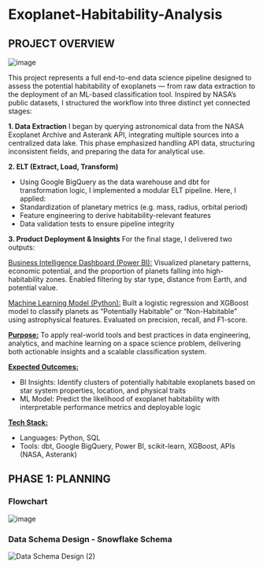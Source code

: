 # Exoplanet-Habitability-Analysis

## PROJECT OVERVIEW

![image](https://github.com/user-attachments/assets/912935a7-0b9c-4bda-90e2-2f38da488d69)

This project represents a full end-to-end data science pipeline designed to assess the potential habitability of exoplanets — from raw data extraction to the deployment of an ML-based classification tool. Inspired by NASA’s public datasets, I structured the workflow into three distinct yet connected stages:

**1. Data Extraction**
I began by querying astronomical data from the NASA Exoplanet Archive and Asterank API, integrating multiple sources into a centralized data lake. This phase emphasized handling API data, structuring inconsistent fields, and preparing the data for analytical use.

**2. ELT (Extract, Load, Transform)**

* Using Google BigQuery as the data warehouse and dbt for transformation logic, I implemented a modular ELT pipeline. Here, I applied:
* Standardization of planetary metrics (e.g. mass, radius, orbital period)
* Feature engineering to derive habitability-relevant features
* Data validation tests to ensure pipeline integrity

**3. Product Deployment & Insights**
For the final stage, I delivered two outputs:

<ins>Business Intelligence Dashboard (Power BI):</ins> Visualized planetary patterns, economic potential, and the proportion of planets falling into high-habitability zones. Enabled filtering by star type, distance from Earth, and potential value.

<ins>Machine Learning Model (Python):</ins> Built a logistic regression and XGBoost model to classify planets as “Potentially Habitable” or “Non-Habitable” using astrophysical features. Evaluated on precision, recall, and F1-score.

**<ins>Purpose:</ins>**
To apply real-world tools and best practices in data engineering, analytics, and machine learning on a space science problem, delivering both actionable insights and a scalable classification system.

**<ins>Expected Outcomes:</ins>**

* BI Insights: Identify clusters of potentially habitable exoplanets based on star system properties, location, and physical traits
* ML Model: Predict the likelihood of exoplanet habitability with interpretable performance metrics and deployable logic

**<ins>Tech Stack:</ins>**

* Languages: Python, SQL
* Tools: dbt, Google BigQuery, Power BI, scikit-learn, XGBoost, APIs (NASA, Asterank)

## PHASE 1: PLANNING
### Flowchart
![image](https://github.com/user-attachments/assets/2a44f309-00b3-44c4-b617-9bc92ad19f81)

### Data Schema Design - Snowflake Schema
![Data Schema Design (2)](https://github.com/user-attachments/assets/c6f68d8c-6d36-44a3-b3b6-b609d256544d)


